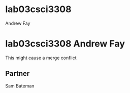 # lab03csci3308
Andrew Fay
# lab03csci3308 Andrew Fay
This might cause a merge conflict
## Partner
Sam Bateman
